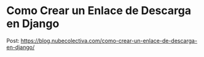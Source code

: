 # Como Crear un Enlace de Descarga en Django 

Post: https://blog.nubecolectiva.com/como-crear-un-enlace-de-descarga-en-django/ 
